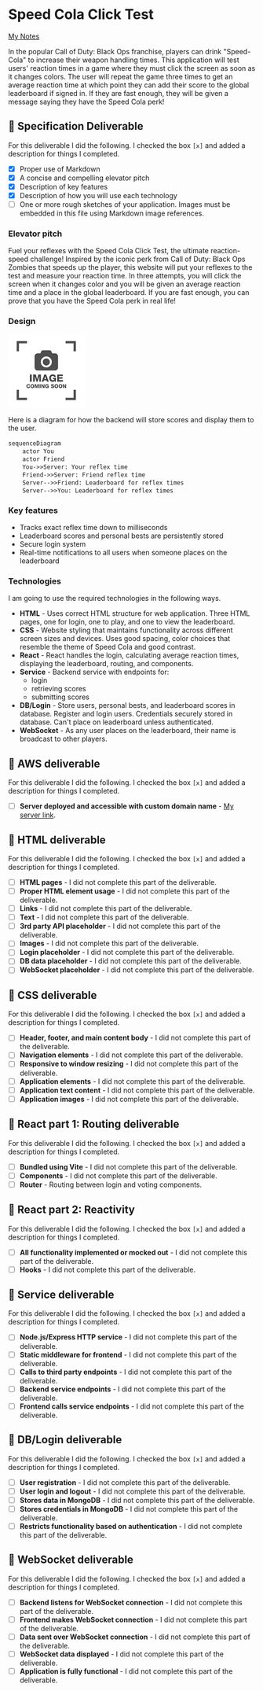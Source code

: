 # Speed Cola Click Test

[My Notes](notes.md)

In the popular Call of Duty: Black Ops franchise, players can drink "Speed-Cola" to increase their weapon handling times. This application will test users' reaction times in a game where they must click the screen as soon as it changes colors. The user will repeat the game three times to get an average reaction time at which point they can add their score to the global leaderboard if signed in. If they are fast enough, they will be given a message saying they have the Speed Cola perk!


## 🚀 Specification Deliverable

For this deliverable I did the following. I checked the box `[x]` and added a description for things I completed.

- [x] Proper use of Markdown
- [x] A concise and compelling elevator pitch
- [x] Description of key features
- [x] Description of how you will use each technology
- [ ] One or more rough sketches of your application. Images must be embedded in this file using Markdown image references.

### Elevator pitch

Fuel your reflexes with the Speed Cola Click Test, the ultimate reaction-speed challenge! Inspired by the iconic perk from Call of Duty: Black Ops Zombies that speeds up the player, this website will put your reflexes to the test and measure your reaction time. In three attempts, you will click the screen when it changes color and you will be given an average reaction time and a place in the global leaderboard. If you are fast enough, you can prove that you have the Speed Cola perk in real life!

### Design

![Design image](placeholder.png)

Here is a diagram for how the backend will store scores and display them to the user.

```mermaid
sequenceDiagram
    actor You
    actor Friend
    You->>Server: Your reflex time
    Friend->>Server: Friend reflex time
    Server-->>Friend: Leaderboard for reflex times
    Server-->>You: Leaderboard for reflex times
```

### Key features

- Tracks exact reflex time down to milliseconds
- Leaderboard scores and personal bests are persistently stored
- Secure login system
- Real-time notifications to all users when someone places on the leaderboard

### Technologies

I am going to use the required technologies in the following ways.

- **HTML** - Uses correct HTML structure for web application. Three HTML pages, one for login, one to play, and one to view the leaderboard.
- **CSS** - Website styling that maintains functionality across different screen sizes and devices. Uses good spacing, color choices that resemble the theme of Speed Cola and good contrast.
- **React** - React handles the login, calculating average reaction times, displaying the leaderboard, routing, and components.
- **Service** - Backend service with endpoints for:
  - login
  - retrieving scores
  - submitting scores
- **DB/Login** - Store users, personal bests, and leaderboard scores in database. Register and login users. Credentials securely stored in database. Can't place on leaderboard unless authenticated.
- **WebSocket** - As any user places on the leaderboard, their name is broadcast to other players.

## 🚀 AWS deliverable

For this deliverable I did the following. I checked the box `[x]` and added a description for things I completed.

- [ ] **Server deployed and accessible with custom domain name** - [My server link](https://yourdomainnamehere.click).

## 🚀 HTML deliverable

For this deliverable I did the following. I checked the box `[x]` and added a description for things I completed.

- [ ] **HTML pages** - I did not complete this part of the deliverable.
- [ ] **Proper HTML element usage** - I did not complete this part of the deliverable.
- [ ] **Links** - I did not complete this part of the deliverable.
- [ ] **Text** - I did not complete this part of the deliverable.
- [ ] **3rd party API placeholder** - I did not complete this part of the deliverable.
- [ ] **Images** - I did not complete this part of the deliverable.
- [ ] **Login placeholder** - I did not complete this part of the deliverable.
- [ ] **DB data placeholder** - I did not complete this part of the deliverable.
- [ ] **WebSocket placeholder** - I did not complete this part of the deliverable.

## 🚀 CSS deliverable

For this deliverable I did the following. I checked the box `[x]` and added a description for things I completed.

- [ ] **Header, footer, and main content body** - I did not complete this part of the deliverable.
- [ ] **Navigation elements** - I did not complete this part of the deliverable.
- [ ] **Responsive to window resizing** - I did not complete this part of the deliverable.
- [ ] **Application elements** - I did not complete this part of the deliverable.
- [ ] **Application text content** - I did not complete this part of the deliverable.
- [ ] **Application images** - I did not complete this part of the deliverable.

## 🚀 React part 1: Routing deliverable

For this deliverable I did the following. I checked the box `[x]` and added a description for things I completed.

- [ ] **Bundled using Vite** - I did not complete this part of the deliverable.
- [ ] **Components** - I did not complete this part of the deliverable.
- [ ] **Router** - Routing between login and voting components.

## 🚀 React part 2: Reactivity

For this deliverable I did the following. I checked the box `[x]` and added a description for things I completed.

- [ ] **All functionality implemented or mocked out** - I did not complete this part of the deliverable.
- [ ] **Hooks** - I did not complete this part of the deliverable.

## 🚀 Service deliverable

For this deliverable I did the following. I checked the box `[x]` and added a description for things I completed.

- [ ] **Node.js/Express HTTP service** - I did not complete this part of the deliverable.
- [ ] **Static middleware for frontend** - I did not complete this part of the deliverable.
- [ ] **Calls to third party endpoints** - I did not complete this part of the deliverable.
- [ ] **Backend service endpoints** - I did not complete this part of the deliverable.
- [ ] **Frontend calls service endpoints** - I did not complete this part of the deliverable.

## 🚀 DB/Login deliverable

For this deliverable I did the following. I checked the box `[x]` and added a description for things I completed.

- [ ] **User registration** - I did not complete this part of the deliverable.
- [ ] **User login and logout** - I did not complete this part of the deliverable.
- [ ] **Stores data in MongoDB** - I did not complete this part of the deliverable.
- [ ] **Stores credentials in MongoDB** - I did not complete this part of the deliverable.
- [ ] **Restricts functionality based on authentication** - I did not complete this part of the deliverable.

## 🚀 WebSocket deliverable

For this deliverable I did the following. I checked the box `[x]` and added a description for things I completed.

- [ ] **Backend listens for WebSocket connection** - I did not complete this part of the deliverable.
- [ ] **Frontend makes WebSocket connection** - I did not complete this part of the deliverable.
- [ ] **Data sent over WebSocket connection** - I did not complete this part of the deliverable.
- [ ] **WebSocket data displayed** - I did not complete this part of the deliverable.
- [ ] **Application is fully functional** - I did not complete this part of the deliverable.
